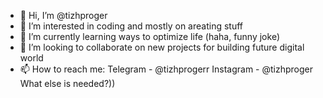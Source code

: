 - 👋 Hi, I’m @tizhproger
- 👀 I’m interested in coding and mostly on areating stuff
- 🌱 I’m currently learning ways to optimize life (haha, funny joke)
- 💞️ I’m looking to collaborate on new projects for building future digital world
- 📫 How to reach me:
Telegram - @tizhprogerr
Instagram - @tizhproger
What else is needed?))

<!---
tizhproger/tizhproger is a ✨ special ✨ repository because its `README.md` (this file) appears on your GitHub profile.
You can click the Preview link to take a look at your changes.
--->
